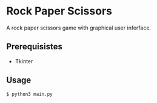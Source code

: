 # Rock Paper Scissors
A rock paper scissors game with graphical user inferface.

## Prerequisistes
- Tkinter
## Usage
`$ python3 main.py`
